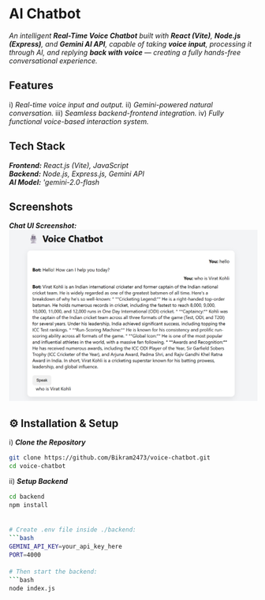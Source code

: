 # AI Chatbot

_An intelligent **Real-Time Voice Chatbot** built with **React (Vite)**, **Node.js (Express)**, and **Gemini AI API**, capable of taking **voice input**, processing it through 
AI, and replying **back with voice** — creating a fully hands-free conversational experience._

## Features

i) _Real-time voice input and output._
ii) _Gemini-powered natural conversation._
iii) _Seamless backend-frontend integration._
iv) _Fully functional voice-based interaction system._

## Tech Stack
**_Frontend:_** _React.js (Vite), JavaScript_</br>
**_Backend:_** _Node.js, Express.js, Gemini API_</br>
**_AI Model:_** _'gemini-2.0-flash_

## Screenshots
**_Chat UI Screenshot:_**</br>
![**_image_alt_**](https://github.com/Bikram2473/voice-chatbot/blob/d0c1c57687dbe4af8dcd46d1c36bf54b07630d33/UI.png)

## ⚙️ Installation & Setup

i) **_Clone the Repository_**
```bash
git clone https://github.com/Bikram2473/voice-chatbot.git
cd voice-chatbot
```

ii) **_Setup Backend_**
```bash
cd backend
npm install


# Create .env file inside ./backend:
```bash
GEMINI_API_KEY=your_api_key_here
PORT=4000

# Then start the backend:
```bash
node index.js
```

